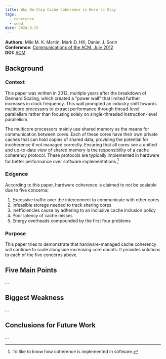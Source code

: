 ```yaml
---
title: Why On-Chip Cache Coherence is Here to Stay
tags:
  - coherence
  - seed
date: 2024-8-19
---
```

**Authors:** Milo M. K. Martin, Mark D. Hill, Daniel J. Sorin<br>
**Conference:** [Communications of the ACM, July 2012](https://dl.acm.org/toc/cacm/2012/55/7)<br>
**DOI:** [ACM](https://dl.acm.org/doi/10.1145/2209249.2209269)

## Background

### Context

This paper was written in 2012, multiple years after the breakdown of Dennard Scaling, which created a "power wall" that limited further increases in clock frequency. This wall prompted an industry shift towards multicore processors to extract performance through thread-level parallelism rather than focusing solely on single-threaded instruction-level parallelism.

The multicore processors mainly use shared memory as the means for communication between cores. Each of these cores have their own private caches that can hold copies of shared data, providing the potential for incoherence if not managed correctly. Ensuring that all cores see a unified and up-to-date view of shared memory is the responsibility of a cache coherency protocol. These protocols are typically implemented in hardware for better performance over software implementations.[^1]

[^1]: I'd like to know how coherence is implemented in software.

### Exigence

According to this paper, hardware coherence is claimed to not be scalable due to five concerns:
1) Excessive traffic over the interconnect to communicate with other cores
2) Infeasible storage needed to track sharing cores
3) Inefficiencies cause by adhering to an inclusive cache inclusion policy
4) Poor latency of cache misses
5) Energy overheads compounded by the first four problems

### Purpose

This paper tries to demonstrate that hardware-managed cache coherency will continue to scale alongside increasing core counts. It provides solutions to each of the five concerns above.

## Five Main Points

...

## Biggest Weakness

...

## Conclusions for Future Work

...